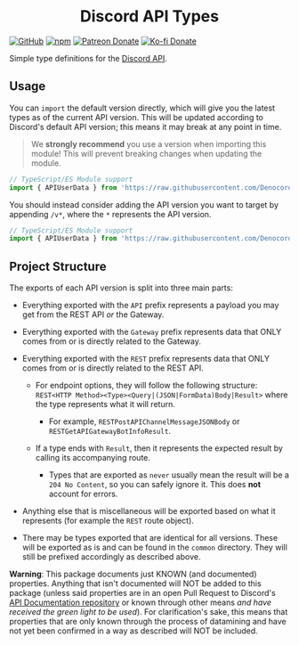 <div style="text-align:center;"><h1>Discord API Types</h1></div>

[![GitHub](https://img.shields.io/github/license/discordjs/discord-api-types)](https://github.com/discordjs/discord-api-types/blob/main/LICENSE.md)
[![npm](https://img.shields.io/npm/v/discord-api-types?color=crimson&logo=npm)](https://www.npmjs.com/package/discord-api-types)
[![Patreon Donate](https://img.shields.io/badge/patreon-donate-brightgreen.svg?label=Donate%20with%20Patreon&logo=patreon&colorB=F96854&link=https://www.patreon.com/vladfrangu)](https://www.patreon.com/vladfrangu)
[![Ko-fi Donate](https://img.shields.io/badge/kofi-donate-brightgreen.svg?label=Donate%20with%20Ko-fi&logo=ko-fi&colorB=F16061&link=https://ko-fi.com/wolfgalvlad&logoColor=FFFFFF)](https://ko-fi.com/wolfgalvlad)

Simple type definitions for the [Discord API](https://discord.com/developers/docs/intro).

## Usage

You can `import` the default version directly, which will give you the latest types as of the current API version. This will be updated according to Discord's default API version; this means it may break at any point in time.

> We **strongly recommend** you use a version when importing this module! This will prevent breaking changes when updating the module.

```ts
// TypeScript/ES Module support
import { APIUserData } from 'https://raw.githubusercontent.com/Denocord/discord-api-types/master/default/index.ts';
```

You should instead consider adding the API version you want to target by appending `/v*`, where the `*` represents the API version.

```ts
// TypeScript/ES Module support
import { APIUserData } from 'https://raw.githubusercontent.com/Denocord/discord-api-types/master/v6/index.ts';
```


## Project Structure

The exports of each API version is split into three main parts:

- Everything exported with the `API` prefix represents a payload you may get from the REST API *or* the Gateway.

- Everything exported with the `Gateway` prefix represents data that ONLY comes from or is directly related to the Gateway.

- Everything exported with the `REST` prefix represents data that ONLY comes from or is directly related to the REST API.

  - For endpoint options, they will follow the following structure: `REST<HTTP Method><Type><Query|(JSON|FormData)Body|Result>` where the type represents what it will return.

    - For example, `RESTPostAPIChannelMessageJSONBody` or `RESTGetAPIGatewayBotInfoResult`.

  - If a type ends with `Result`, then it represents the expected result by calling its accompanying route.

    - Types that are exported as `never` usually mean the result will be a `204 No Content`, so you can safely ignore it. This does **not** account for errors.

- Anything else that is miscellaneous will be exported based on what it represents (for example the `REST` route object).

- There may be types exported that are identical for all versions. These will be exported as is and can be found in the `common` directory. They will still be prefixed accordingly as described above.

**Warning**: This package documents just KNOWN (and documented) properties. Anything that isn't documented will NOT be added to this package (unless said properties are in an open Pull Request to Discord's [API Documentation repository](https://github.com/discord/discord-api-docs) or known through other means *and have received the green light to be used*). For clarification's sake, this means that properties that are only known through the process of datamining and have not yet been confirmed in a way as described will NOT be included.

